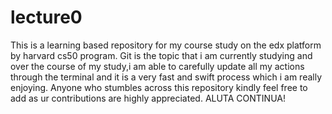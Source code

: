 # lecture0
This is a learning based repository for my course study on the edx platform by harvard cs50 program.
Git is the topic that i am currently studying and over the course of my study,i am able to carefully update all my actions
through the terminal and it is a very fast and swift process which i am really enjoying.
Anyone who stumbles across this repository kindly feel free to add as ur contributions are highly appreciated.
ALUTA CONTINUA!
